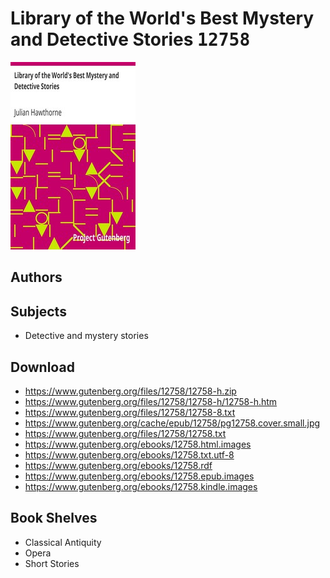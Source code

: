 # Library of the World's Best Mystery and Detective Stories <kbd>12758</kbd>

![](./cover.medium.jpg "")

## Authors



## Subjects


 - Detective and mystery stories

## Download


 - https://www.gutenberg.org/files/12758/12758-h.zip
 - https://www.gutenberg.org/files/12758/12758-h/12758-h.htm
 - https://www.gutenberg.org/files/12758/12758-8.txt
 - https://www.gutenberg.org/cache/epub/12758/pg12758.cover.small.jpg
 - https://www.gutenberg.org/files/12758/12758.txt
 - https://www.gutenberg.org/ebooks/12758.html.images
 - https://www.gutenberg.org/ebooks/12758.txt.utf-8
 - https://www.gutenberg.org/ebooks/12758.rdf
 - https://www.gutenberg.org/ebooks/12758.epub.images
 - https://www.gutenberg.org/ebooks/12758.kindle.images

## Book Shelves


 - Classical Antiquity
 - Opera
 - Short Stories
